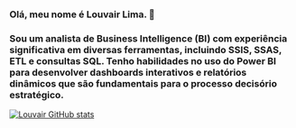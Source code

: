 ### Olá, meu nome é Louvair Lima. 👋
### Sou um analista de Business Intelligence (BI) com experiência significativa em diversas ferramentas, incluindo SSIS, SSAS, ETL e consultas SQL. Tenho habilidades no uso do Power BI para desenvolver dashboards interativos e relatórios dinâmicos que são fundamentais para o processo decisório estratégico.

[![Louvair GitHub stats](https://github-readme-stats.vercel.app/api?username=louvair)](https://github.com/louvair/github-readme-stats)



<!--
**louvair/louvair** is a ✨ _special_ ✨ repository because its `README.md` (this file) appears on your GitHub profile.

Here are some ideas to get you started:

- 🔭 Iniciando uma trajetória profissional na área de Business Intelligence
- 🌱 I’m currently learning ...
- 👯 I’m looking to collaborate on ...
- 🤔 I’m looking for help with ...
- 💬 Ask me about ...
- 📫 How to reach me: ...
- 😄 Pronouns: ...
- ⚡ Fun fact: ...
-->
